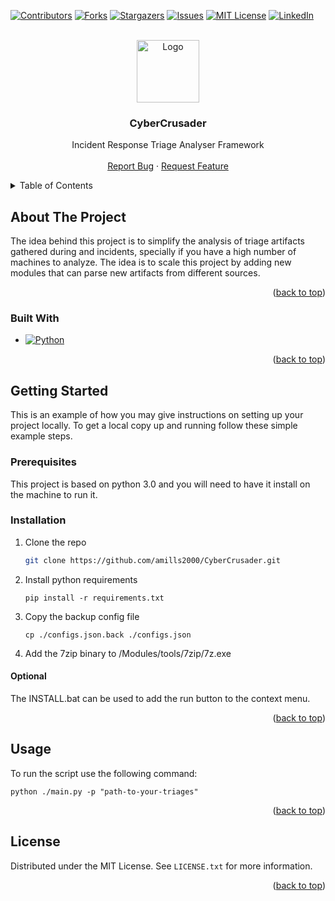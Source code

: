<a name="readme-top"></a>

[![Contributors][contributors-shield]][contributors-url]
[![Forks][forks-shield]][forks-url]
[![Stargazers][stars-shield]][stars-url]
[![Issues][issues-shield]][issues-url]
[![MIT License][license-shield]][license-url]
[![LinkedIn][linkedin-shield]][linkedin-url]



<!-- PROJECT LOGO -->
<br />
<div align="center">
  <a href="https://github.com/amills2000/CyberCrusader">
    <img src="images/logo.png" alt="Logo" width="100" height="100">
  </a>

<h3 align="center">CyberCrusader</h3>

  <p align="center">
    Incident Response Triage Analyser Framework
    <br />
    <br />
    <a href="https://github.com/amills2000/CyberCrusader/CyberCrusader/issues">Report Bug</a>
    ·
    <a href="https://github.com/amills2000/CyberCrusader/CyberCrusader/issues">Request Feature</a>
  </p>
</div>



<!-- TABLE OF CONTENTS -->
<details>
  <summary>Table of Contents</summary>
  <ol>
    <li>
      <a href="#about-the-project">About The Project</a>
      <ul>
        <li><a href="#built-with">Built With</a></li>
      </ul>
    </li>
    <li>
      <a href="#getting-started">Getting Started</a>
      <ul>
        <li><a href="#prerequisites">Prerequisites</a></li>
        <li><a href="#installation">Installation</a></li>
      </ul>
    </li>
    <li><a href="#usage">Usage</a></li>
    <li><a href="#license">License</a></li>
  </ol>
</details>



<!-- ABOUT THE PROJECT -->
## About The Project

The idea behind this project is to simplify the analysis of triage artifacts gathered during and incidents, specially if you have a high number of machines to analyze. The idea is to scale this project by adding new modules that can parse new artifacts from different sources. 

<p align="right">(<a href="#readme-top">back to top</a>)</p>



### Built With

* [![Python][Python]][python-url]

<p align="right">(<a href="#readme-top">back to top</a>)</p>



<!-- GETTING STARTED -->
## Getting Started

This is an example of how you may give instructions on setting up your project locally.
To get a local copy up and running follow these simple example steps.

### Prerequisites

This project is based on python 3.0 and you will need to have it install on the machine to run it.

### Installation

1. Clone the repo
   ```sh
   git clone https://github.com/amills2000/CyberCrusader.git
   ```
2. Install python requirements
   ```
   pip install -r requirements.txt
   ```
3. Copy the backup config file
    ```
    cp ./configs.json.back ./configs.json
    ```
4. Add the 7zip binary to /Modules/tools/7zip/7z.exe

#### Optional 

The INSTALL.bat can be used to add the run button to the context menu.

<p align="right">(<a href="#readme-top">back to top</a>)</p>



<!-- USAGE EXAMPLES -->
## Usage

To run the script use the following command: 

```
python ./main.py -p "path-to-your-triages"
```


<p align="right">(<a href="#readme-top">back to top</a>)</p>


<!-- LICENSE -->
## License

Distributed under the MIT License. See `LICENSE.txt` for more information.

<p align="right">(<a href="#readme-top">back to top</a>)</p>




<!-- MARKDOWN LINKS & IMAGES -->
<!-- https://www.markdownguide.org/basic-syntax/#reference-style-links -->
[contributors-shield]: https://img.shields.io/github/contributors/amills2000/CyberCrusader.svg?style=for-the-badge
[contributors-url]: https://github.com/amills2000/CyberCrusader/graphs/contributors
[forks-shield]: https://img.shields.io/github/forks/amills2000/CyberCrusader.svg?style=for-the-badge
[forks-url]: https://github.com/amills2000/CyberCrusader/network/members
[stars-shield]: https://img.shields.io/github/stars/amills2000/CyberCrusader.svg?style=for-the-badge
[stars-url]: https://github.com/amills2000/CyberCrusader/stargazers
[issues-shield]: https://img.shields.io/github/issues/amills2000/CyberCrusader.svg?style=for-the-badge
[issues-url]: https://github.com/amills2000/CyberCrusader/issues
[license-shield]: https://img.shields.io/github/license/amills2000/CyberCrusader.svg?style=for-the-badge
[license-url]: https://github.com/amills2000/CyberCrusader/blob/master/LICENSE.txt
[linkedin-shield]: https://img.shields.io/badge/-LinkedIn-black.svg?style=for-the-badge&logo=linkedin&colorB=555
[linkedin-url]: https://linkedin.com/in/marc-amills
[Python]: https://img.shields.io/badge/Python-35495E?style=for-the-badge&logo=python&logoColor=FFFF00
[python-url]: https://www.python.org/
